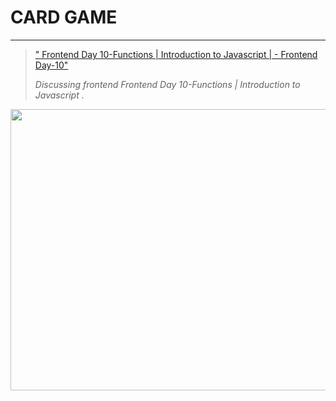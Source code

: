 # CARD GAME
----

>[" Frontend Day 10-Functions | Introduction to Javascript | - Frontend Day-10"]( https://www.youtube.com/watch?v=zYOVF6B8nUc "Frontend Day-10") 
>
>_Discussing frontend Frontend Day 10-Functions | Introduction to Javascript ._

<img src="https://drive.google.com/uc?export=view&id=1PVUnoOEdIOPaTL_QBOJUr3e9b03dM9bk" width="820" height="450">
